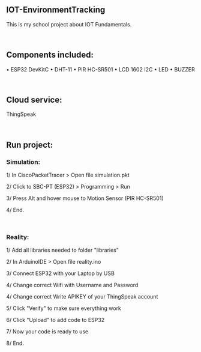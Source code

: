 ## IOT-EnvironmentTracking
This is my school project about IOT Fundamentals.

<br>

## Components included:
• ESP32 DevKitC
• DHT-11
• PIR HC-SR501
• LCD 1602 I2C
• LED
• BUZZER

<br>

## Cloud service:
ThingSpeak

<br>

## Run project:
### Simulation:
1/ In CiscoPacketTracer > Open file simulation.pkt
<br>

2/ Click to SBC-PT (ESP32) > Programming > Run
<br>

3/ Press Alt and hover mouse to Motion Sensor (PIR HC-SR501)
<br>

4/ End.

<br>

### Reality:
1/ Add all libraries needed to folder "libraries"
<br>

2/ In ArduinoIDE > Open file reality.ino
<br>

3/ Connect ESP32 with your Laptop by USB
<br>

4/ Change correct Wifi with Username and Password
<br>

4/ Change correct Write APIKEY of your ThingSpeak account
<br>

5/ Click "Verify" to make sure everything work
<br>

6/ Click "Upload" to add code to ESP32
<br>

7/ Now your code is ready to use
<br>

8/ End.





